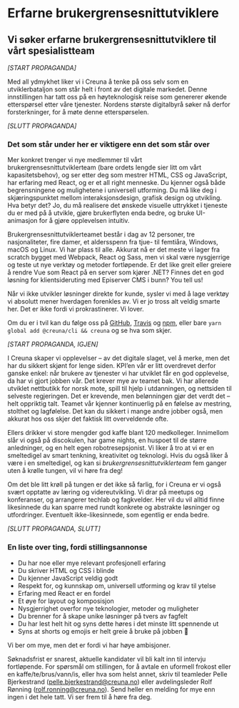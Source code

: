 # Erfarne brukergrensesnittutviklere

## Vi søker erfarne brukergrensesnittutviklere til vårt spesialistteam

_[START PROPAGANDA]_

Med all ydmykhet liker vi i Creuna å tenke på oss selv som en utviklerbataljon som står helt i front av det digitale markedet. Denne innstillingen har tatt oss på en høyteknologisk reise som genererer økende etterspørsel etter våre tjenester. Nordens største digitalbyrå søker nå derfor forsterkninger, for å møte denne etterspørselen.

_[SLUTT PROPAGANDA]_

### Det som står under her er viktigere enn det som står over

Mer konkret trenger vi nye medlemmer til vårt brukergrensesnittutviklerteam (bare ordets lengde sier litt om vårt kapasitetsbehov), og ser etter deg som mestrer HTML, CSS og JavaScript, har erfaring med React, og er et all right menneske. Du kjenner også både begrensningene og mulighetene i universell utforming. Du må like deg i skjæringspunktet mellom interaksjonsdesign, grafisk design og utvikling. Hva betyr det? Jo, du må realisere det ønskede visuelle uttrykket i tjeneste du er med på å utvikle, gjøre brukerflyten enda bedre, og bruke UI-animasjon for å gjøre opplevelsen intuitiv.

Brukergrensesnittutviklerteamet består i dag av 12 personer, tre nasjonaliteter, fire damer, et aldersspenn fra tjue- til femtiåra, Windows, macOS og Linux. Vi har plass til alle. Akkurat nå er det meste vi lager fra scratch bygget med Webpack, React og Sass, men vi skal være nysgjerrige og teste ut nye verktøy og metoder fortløpende. Er det like greit eller greiere å rendre Vue som React på en server som kjører .NET? Finnes det en god løsning for klientsideruting med Episerver CMS i bunn? You tell us!

Når vi ikke utvikler løsninger direkte for kunde, sysler vi med å lage verktøy vi absolutt mener hverdagen forenkles av. Vi er jo tross alt veldig smarte her. Det er ikke fordi vi prokrastinerer. Vi lover.

Om du er i tvil kan du følge oss på [GitHub](https://github.com/Creuna-Oslo), [Travis](https://travis-ci.org/Creuna-Oslo) og [npm](https://www.npmjs.com/org/creuna), eller bare `yarn global add @creuna/cli && creuna` og se hva som skjer.

_[START PROPAGANDA, IGJEN]_

I Creuna skaper vi opplevelser – av det digitale slaget, vel å merke, men det har du sikkert skjønt for lenge siden. KPI’en vår er litt overdrevet derfor ganske enkel: når brukere av tjenester vi har utviklet får en god opplevelse, da har vi gjort jobben vår. Det krever mye av teamet bak. Vi har allerede utviklet nettbutikk for norsk mote, spill til hjelp i utdanningen, og nettsiden til selveste regjeringen. Det er krevende, men belønningen gjør det verdt det – helt oppriktig talt. Teamet vår kjenner kontinuerlig på en følelse av mestring, stolthet og lagfølelse. Det kan du sikkert i mange andre jobber også, men akkurat hos oss skjer det faktisk litt overveldende ofte.

Ellers drikker vi store mengder god kaffe blant 120 medkolleger. Innimellom slår vi også på discokulen, har game nights, en huspoet til de større anledninger, og en helt egen robotresepsjonist. Vi liker å tro at vi er en smeltedigel av smart tenkning, kreativitet og teknologi. Hvis du også liker å være i en smeltedigel, og kan si _brukergrensesnittutviklerteam_ fem ganger uten å krølle tungen, vil vi høre fra deg!

Om det ble litt krøll på tungen er det ikke så farlig, for i Creuna er vi også svært opptatte av læring og videreutvikling. Vi drar på meetups og konferanser, og arrangerer techlab og fagkvelder. Her vil du vil alltid finne likesinnede du kan sparre med rundt konkrete og abstrakte løsninger og utfordringer. Eventuelt ikke-likesinnede, som egentlig er enda bedre.

_[SLUTT PROPAGANDA, SLUTT]_

### En liste over ting, fordi stillingsannonse

- Du har noe eller mye relevant profesjonell erfaring
- Du skriver HTML og CSS i blinde
- Du kjenner JavaScript veldig godt
- Respekt for, og kunnskap om, universell utforming og krav til ytelse
- Erfaring med React er en fordel
- Et øye for layout og komposisjon
- Nysgjerrighet overfor nye teknologier, metoder og muligheter
- Du brenner for å skape unike løsninger på tvers av fagfelt
- Du har lest helt hit og syns dette høres i det minste litt spennende ut
- Syns at shorts og emojis er helt greie å bruke på jobben 💯

Vi ber om mye, men det er fordi vi har høye ambisjoner.

Søknadsfrist er snarest, aktuelle kandidater vil bli kalt inn til intervju fortløpende. For spørsmål om stillingen, for å avtale en uformell frokost eller en kaffe/te/brus/vann/is, eller hva som helst annet, skriv til teamleder Pelle Bjerkestrand (pelle.bjerkestrand@creuna.no) eller avdelingsleder Rolf Rønning (rolf.ronning@creuna.no). Send heller en melding for mye enn ingen i det hele tatt. Vi ser frem til å høre fra deg.
